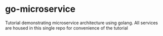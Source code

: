 # go-microservice

Tutorial demonstrating microservice architecture using golang. All services are housed in this single repo for convenience of the tutorial

